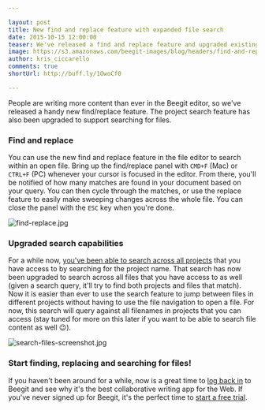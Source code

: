 ```yaml
---

layout: post
title: New find and replace feature with expanded file search
date: 2015-10-15 12:00:00
teaser: We've released a find and replace feature and upgraded existing search capabilities.
image: https://s3.amazonaws.com/beegit-images/blog/headers/find-and-replace-release.jpg
author: kris_ciccarello
comments: true
shortUrl: http://buff.ly/1OwoCf0

---
```


People are writing more content than ever in the Beegit editor, so we've released a handy new find/replace feature. The project search feature has also been upgraded to support searching for files.

### Find and replace

You can use the new find and replace feature in the file editor to search within an open file. Bring up the find/replace panel with `CMD+F` (Mac) or `CTRL+F` (PC) whenever your cursor is focused in the editor. From there, you'll be notified of how many matches are found in your document based on your query. You can then cycle through the matches, or use the replace feature to easily make sweeping changes across the whole file. You can close the panel with the `ESC` key when you're done.

![find-replace.jpg](https://ucarecdn.com/aa07e850-5720-400e-b427-a777476fb943/)

### Upgraded search capabilities

For a while now, [you've been able to search across all projects](http://blog.beegit.com/platform/2015/08/04/improved-collaboration/) that you have access to by searching for the project name. That search has now been upgraded to search across all files that you have access to as well (given a search query, it'll try to find both projects and files that match). Now it is easier than ever to use the search feature to jump between files in different projects without having to use the file navigation to open a file. For now, this search will query against all filenames in projects that you can access (stay tuned for more on this later if you want to be able to search file content as well 😉).

![search-files-screenshot.jpg](https://ucarecdn.com/fac4c272-d6f0-40b5-87e2-0ea75d335a55/)

### Start finding, replacing and searching for files!

If you haven't been around for a while, now is a great time to [log back in](https://beegit.com/login) to Beegit and see why it's the best collaborative writing app for the Web. If you've never signed up for Beegit, it's the perfect time to [start a free trial](https://beegit.com/signup?plan=basic).

